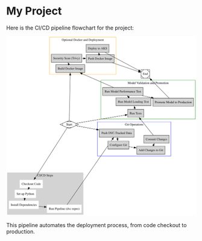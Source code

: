 # My Project

Here is the CI/CD pipeline flowchart for the project:

![CI/CD Pipeline](img/flowchart.svg)

This pipeline automates the deployment process, from code checkout to production.
